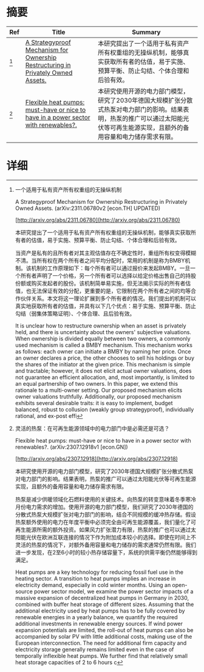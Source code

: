 # 摘要

| Ref | Title | Summary |
| --- | --- | --- |
| [^1] | [A Strategyproof Mechanism for Ownership Restructuring in Privately Owned Assets.](http://arxiv.org/abs/2311.06780) | 本研究提出了一个适用于私有资产所有权重组的无操纵机制，能够真实获取所有者的估值，易于实施、预算平衡、防止勾结、个体合理和后验有效。 |
| [^2] | [Flexible heat pumps: must-have or nice to have in a power sector with renewables?.](http://arxiv.org/abs/2307.12918) | 本研究使用开源的电力部门模型，研究了2030年德国大规模扩张分散式热泵对电力部门的影响。结果表明，热泵的推广可以通过太阳能光伏等可再生能源实现，且额外的备用容量和电力储存需求有限。 |

# 详细

[^1]: 一个适用于私有资产所有权重组的无操纵机制

    A Strategyproof Mechanism for Ownership Restructuring in Privately Owned Assets. (arXiv:2311.06780v2 [econ.TH] UPDATED)

    [http://arxiv.org/abs/2311.06780](http://arxiv.org/abs/2311.06780)

    本研究提出了一个适用于私有资产所有权重组的无操纵机制，能够真实获取所有者的估值，易于实施、预算平衡、防止勾结、个体合理和后验有效。

    

    当资产是私有的且所有者对其主观估值存在不确定性时，重组所有权变得模糊不清。当所有权在两个所有者之间平均分配时，常用的机制是称为BMBY机制。该机制的工作原理如下：每个所有者可以通过报价来发起BMBY。一旦一个所有者声明了一个价格，另一个所有者可以选择以给定价格出售自己的持股份额或购买发起者的股份。该机制简单易实施，但无法揭示实际的所有者估值，也无法保证有效的分配，更重要的是，它限制在两个所有者之间的均等合作伙伴关系。本文将这一理论扩展到多个所有者的情况。我们提出的机制可以真实地获取所有者的估值，并具有以下几个优点：易于实施、预算平衡、防止勾结（弱集体策略证明）、个体合理、且后验有效。

    It is unclear how to restructure ownership when an asset is privately held, and there is uncertainty about the owners' subjective valuations. When ownership is divided equally between two owners, a commonly used mechanism is called a BMBY mechanism. This mechanism works as follows: each owner can initiate a BMBY by naming her price. Once an owner declares a price, the other chooses to sell his holdings or buy the shares of the initiator at the given price. This mechanism is simple and tractable; however, it does not elicit actual owner valuations, does not guarantee an efficient allocation, and, most importantly, is limited to an equal partnership of two owners. In this paper, we extend this rationale to a multi-owner setting. Our proposed mechanism elicits owner valuations truthfully. Additionally, our proposed mechanism exhibits several desirable traits: it is easy to implement, budget balanced, robust to collusion (weakly group strategyproof), individually rational, and ex-post effi
    
[^2]: 灵活的热泵：在可再生能源领域中的电力部门中是必需还是可选？

    Flexible heat pumps: must-have or nice to have in a power sector with renewables?. (arXiv:2307.12918v1 [econ.GN])

    [http://arxiv.org/abs/2307.12918](http://arxiv.org/abs/2307.12918)

    本研究使用开源的电力部门模型，研究了2030年德国大规模扩张分散式热泵对电力部门的影响。结果表明，热泵的推广可以通过太阳能光伏等可再生能源实现，且额外的备用容量和电力储存需求有限。

    

    热泵是减少供暖领域化石燃料使用的关键技术。向热泵的转变意味着冬季寒冷月份电力需求的增加。使用开源的电力部门模型，我们研究了2030年德国的分散式热泵大规模扩张对电力部门的影响，结合不同规模的缓冲热存储。假设热泵额外使用的电力在年度平衡中必须完全由可再生能源覆盖，我们量化了可再生能源所需的额外投资。如果风力扩张潜力有限，热泵的推广也可以通过太阳能光伏在欧洲互联连接的情况下作为附加成本较小的选择。即使在时间上不灵活的热泵的情况下，对额外备用容量和电力储存的需求通常仍然有限。我们进一步发现，在2至6小时的较小热存储容量下，系统的供需平衡仍然能够得到满足。

    Heat pumps are a key technology for reducing fossil fuel use in the heating sector. A transition to heat pumps implies an increase in electricity demand, especially in cold winter months. Using an open-source power sector model, we examine the power sector impacts of a massive expansion of decentralized heat pumps in Germany in 2030, combined with buffer heat storage of different sizes. Assuming that the additional electricity used by heat pumps has to be fully covered by renewable energies in a yearly balance, we quantify the required additional investments in renewable energy sources. If wind power expansion potentials are limited, the roll-out of heat pumps can also be accompanied by solar PV with little additional costs, making use of the European interconnection. The need for additional firm capacity and electricity storage generally remains limited even in the case of temporally inflexible heat pumps. We further find that relatively small heat storage capacities of 2 to 6 hours c
    

